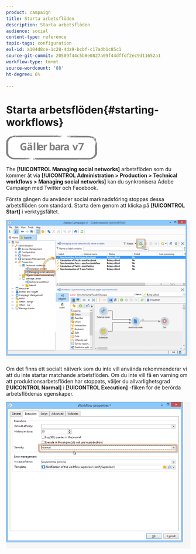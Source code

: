 ```yaml
---
product: campaign
title: Starta arbetsflöden
description: Starta arbetsflöden
audience: social
content-type: reference
topic-tags: configuration
exl-id: a104d8ce-1c28-4da9-bcbf-c17adb1c85c1
source-git-commit: 20509f44c5b8e0827a09f44dffdf2ec9d11652a1
workflow-type: tm+mt
source-wordcount: '88'
ht-degree: 6%

---
```


# Starta arbetsflöden{#starting-workflows}

![](../../assets/v7-only.svg)

The **[!UICONTROL Managing social networks]** arbetsflöden som du kommer åt via **[!UICONTROL Administration > Production > Technical workflows > Managing social networks]** kan du synkronisera Adobe Campaign med Twitter och Facebook.

Första gången du använder social marknadsföring stoppas dessa arbetsflöden som standard. Starta dem genom att klicka på **[!UICONTROL Start]** i verktygsfältet.

![](assets/social_start_workflows.png)

Om det finns ett socialt nätverk som du inte vill använda rekommenderar vi att du inte startar matchande arbetsflöden. Om du inte vill få en varning om att produktionsarbetsflöden har stoppats, väljer du allvarlighetsgrad **[!UICONTROL Normal]** i **[!UICONTROL Execution]** -fliken för de berörda arbetsflödenas egenskaper.

![](assets/social_start_workflows2.png)
